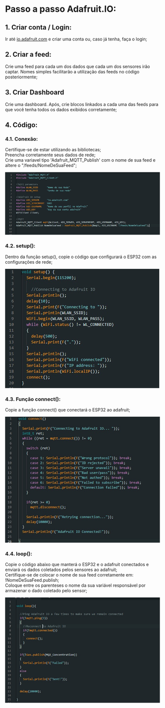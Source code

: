 # Passo a passo Adafruit.IO:

## 1. Criar conta / Login:

Ir até [io.adafruit.com](https://io.adafruit.com) e criar uma conta ou, caso já tenha, faça o login;

## 2. Criar a feed:

Crie uma feed para cada um dos dados que cada um dos sensores irão captar. Nomes simples facilitarão a utilização das feeds no código posteriormente;

## 3. Criar Dashboard

Crie uma dashboard. Após, crie blocos linkados a cada uma das feeds para que você tenha todos os dados exibidos corretamente;

## 4. Código:

### 4.1. Conexão:

Certifique-se de estar utilizando as bibliotecas; </br>
Preencha corretamente seus dados de rede;
</br>
Crie uma variavel tipo 'Adafruit_MQTT_Publish' com o nome de sua feed e altere o "/feeds/NomeDeSuaFeed";

![](conexão.jpg)

### 4.2. setup():

Dentro da função setup(), copie o código que configurará o ESP32 com as configurações de rede;

![](setup.jpg)

### 4.3. Função connect():

Copie a função connect() que conectará o ESP32 ao adafruit;

![](connect.jpg)

### 4.4. loop():

Copie o código abaixo que manterá o ESP32 e o adafruit conectados e enviará os dados coletados pelos sensores ao adafruit; </br>
Certifique-se de colocar o nome de sua feed corretamente em: !NomeDeSuaFeed.publish; </br>
Coloque entre os parenteses o nome da sua variável responsável por armazenar o dado coletado pelo sensor; </br>

![](loop.jpg)